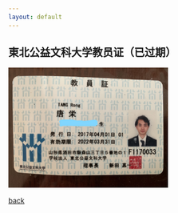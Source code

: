 ```yaml
---
layout: default
---
```


## 東北公益文科大学教员证（已过期）
<img src="./Inkedkyoinn.jpg" style="width:320px; height:240px;">



[back](../../)
